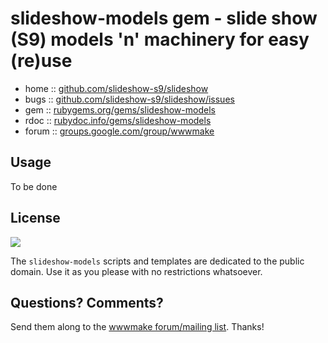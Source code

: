 # slideshow-models gem - slide show (S9) models 'n' machinery for easy (re)use

* home   :: [github.com/slideshow-s9/slideshow](https://github.com/slideshow-s9/slideshow)
* bugs   :: [github.com/slideshow-s9/slideshow/issues](https://github.com/slideshow-s9/slideshow/issues)
* gem    :: [rubygems.org/gems/slideshow-models](https://rubygems.org/gems/slideshow-models)
* rdoc   :: [rubydoc.info/gems/slideshow-models](http://rubydoc.info/gems/slideshow-models)
* forum  :: [groups.google.com/group/wwwmake](http://groups.google.com/group/wwwmake)

## Usage

To be done



## License

![](https://publicdomainworks.github.io/buttons/zero88x31.png)

The `slideshow-models` scripts and templates are dedicated to the public domain.
Use it as you please with no restrictions whatsoever.

## Questions? Comments?

Send them along to the [wwwmake forum/mailing list](http://groups.google.com/group/wwwmake).
Thanks!
